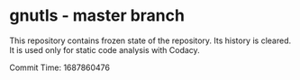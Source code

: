 # gnutls - master branch

This repository contains frozen state of the repository.
Its history is cleared. It is used only for static code
analysis with Codacy.

Commit Time: 1687860476